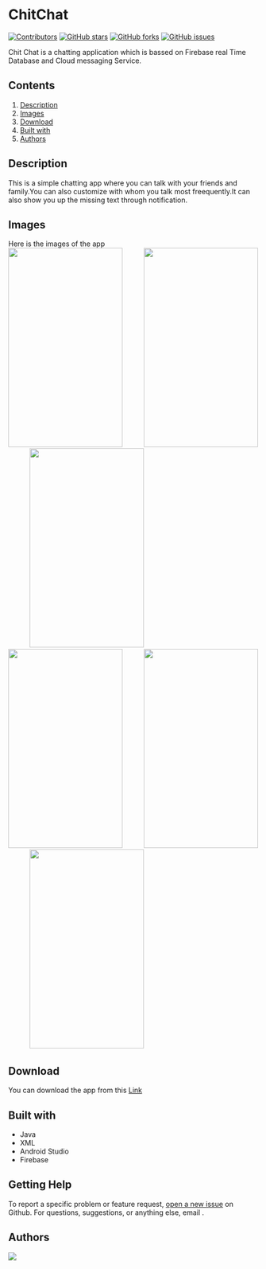 # ChitChat

[![Contributors](https://img.shields.io/github/contributors/moyukh00145/ChitChat)](https://github.com/moyukh00145/ChitChat/graphs/contributors) [![GitHub stars](https://img.shields.io/github/stars/moyukh00145/ChitChat)](https://github.com/moyukh00145/ChitChat/stargazers) [![GitHub forks](https://img.shields.io/github/forks/moyukh00145/ChitChat)](https://github.com/moyukh00145/ChitChat/network) [![GitHub issues](https://img.shields.io/github/issues/moyukh00145/ChitChat)](https://github.com/moyukh00145/ChitChat/issues) 

Chit Chat is a chatting application which is bassed on Firebase real Time Database and Cloud messaging Service.

## Contents

1. [Description](#description)
1. [Images](#images) 
1. [Download](#download)
1. [Built with](#built-with)
1. [Authors](#authors)

## Description

This is a simple chatting app where you can talk with your friends and family.You can also customize with whom you talk most freequently.It can also show you up the missing text through notification.

## Images
Here is the images of the app<br/>
<img src="https://user-images.githubusercontent.com/52436728/122284793-936e4780-cf0b-11eb-9c38-26a820db82c4.jpeg" width="230" height="400">&nbsp;&nbsp;&nbsp;&nbsp;&nbsp;&nbsp;&nbsp;&nbsp;&nbsp;&nbsp;
<img src="https://user-images.githubusercontent.com/52436728/122284927-b993e780-cf0b-11eb-8ee8-90acce7119f3.jpeg" width="230" height="400">&nbsp;&nbsp;&nbsp;&nbsp;&nbsp;&nbsp;&nbsp;&nbsp;&nbsp;&nbsp;
<img src="https://user-images.githubusercontent.com/52436728/122284971-cb758a80-cf0b-11eb-83be-396c791496b5.jpeg" width="230" height="400">&nbsp;&nbsp;&nbsp;&nbsp;&nbsp;&nbsp;&nbsp;&nbsp;&nbsp;&nbsp;
<img src="https://user-images.githubusercontent.com/52436728/122285018-d5978900-cf0b-11eb-982a-589ae995dbc7.jpeg" width="230" height="400">&nbsp;&nbsp;&nbsp;&nbsp;&nbsp;&nbsp;&nbsp;&nbsp;&nbsp;&nbsp;
<img src="https://user-images.githubusercontent.com/52436728/122285060-dfb98780-cf0b-11eb-9f90-ea5f5879c0af.jpeg" width="230" height="400">&nbsp;&nbsp;&nbsp;&nbsp;&nbsp;&nbsp;&nbsp;&nbsp;&nbsp;&nbsp;
<img src="https://user-images.githubusercontent.com/52436728/122285102-ecd67680-cf0b-11eb-8caf-985014bb17e6.jpeg" width="230" height="400">&nbsp;&nbsp;&nbsp;&nbsp;&nbsp;&nbsp;&nbsp;&nbsp;&nbsp;&nbsp;

## Download
You can download the app from this [Link](https://github.com/moyukh00145/ChitChat/blob/master/app/src/apk/app-debug.apk?raw=true)

## Built with
- Java
- XML
- Android Studio
- Firebase

## Getting Help
To report a specific problem or feature request, [open a new issue](https://github.com/moyukh00145/ChitChat/issues) on Github. For questions, suggestions, or anything else, email .

## Authors

<a href="https://github.com//moyukh00145/ChitChat/graphs/contributors">
  <img src="https://contrib.rocks/image?repo=moyukh00145/ChitChat"/>
</a>




 
